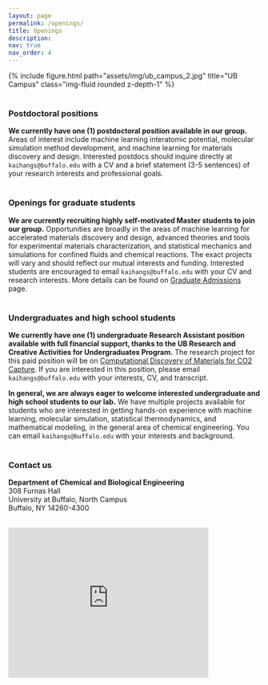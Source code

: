 ```yaml
---
layout: page
permalink: /openings/
title: Openings
description: 
nav: true
nav_order: 4
---
```

<div class="row">
    <div class="col-sm mt-3 mt-md-0">
        {% include figure.html path="assets/img/ub_campus_2.jpg" title="UB Campus" class="img-fluid rounded z-depth-1" %}
    </div>
</div>
<br>

### Postdoctoral positions <br>
**We currently have one (1) postdoctoral position available in our group.** Areas of interest include machine learning interatomic potential, molecular simulation method development, and machine learning for materials discovery and design. Interested postdocs should inquire directly at `kaihangs@buffalo.edu` with a CV and a brief statement (3-5 sentences) of your research interests and professional goals. <br><br>

### Openings for graduate students <br>
**We are currently recruiting highly self-motivated Master students to join our group.** Opportunities are broadly in the areas of machine learning for accelerated materials discovery and design, advanced theories and tools for experimental materials characterization, and statistical mechanics and simulations for confined fluids and chemical reactions. The exact projects will vary and should reflect our mutual interests and funding. Interested students are encouraged to email `kaihangs@buffalo.edu` with your CV and research interests. More details can be found on [Graduate Admissions](https://engineering.buffalo.edu/chemical-biological/academics/graduate/admissions.html) page. <br><br>

### Undergraduates and high school students<br>
**We currently have one (1) undergraduate Research Assistant position available with full financial support, thanks to the UB Research and Creative Activities for Undergraduates Program.** The research project for this paid position will be on [Computational Discovery of Materials for CO2 Capture](https://www.buffalo.edu/eln/students/project-portal/host-page.host.html/content/shared/www/eln/project-portal/project-profiles/active-projects/computational-discovery-of-materials-for-CO2-capture.detail.html). If you are interested in this position, please email `kaihangs@buffalo.edu` with your interests, CV, and transcript. <br>

**In general, we are always eager to welcome interested undergraduate and high school students to our lab.** We have multiple projects available for students who are interested in getting hands-on experience with machine learning, molecular simulation, statistical thermodynamics, and mathematical modeling, in the general area of chemical engineering. You can email `kaihangs@buffalo.edu` with your interests and background.<br><br>

### Contact us <br>
**Department of Chemical and Biological Engineering** <br>
308 Furnas Hall <br>
University at Buffalo, North Campus <br>
Buffalo, NY 14260-4300 <br><br>

<iframe src="https://www.google.com/maps/embed?pb=!1m17!1m12!1m3!1d2917.8777358999478!2d-78.78921168452321!3d43.001908979149064!2m3!1f0!2f0!3f0!3m2!1i1024!2i768!4f13.1!3m2!1m1!2zNDPCsDAwJzA2LjkiTiA3OMKwNDcnMTMuMyJX!5e0!3m2!1sen!2sus!4v1683833065433!5m2!1sen!2sus" width="400" height="300" style="border:0;" allowfullscreen="" loading="lazy" referrerpolicy="no-referrer-when-downgrade"></iframe>
